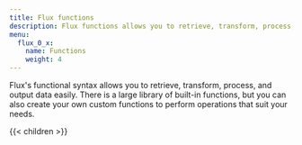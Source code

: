 ```yaml
---
title: Flux functions
description: Flux functions allows you to retrieve, transform, process, and output data easily.
menu:
  flux_0_x:
    name: Functions
    weight: 4
---
```


Flux's functional syntax allows you to retrieve, transform, process, and output data easily.
There is a large library of built-in functions, but you can also create your own
custom functions to perform operations that suit your needs.

{{< children >}}
